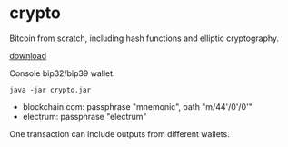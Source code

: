 # crypto

Bitcoin from scratch, including hash functions and elliptic cryptography.

[download](https://github.com/aqoleg/crypto/releases/download/1.1.0/crypto.jar)

Console bip32/bip39 wallet.
```
java -jar crypto.jar
```

- blockchain.com: passphrase "mnemonic", path "m/44'/0'/0'"
- electrum: passphrase "electrum"

One transaction can include outputs from different wallets.
